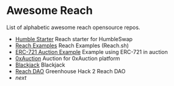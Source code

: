 # Awesome Reach

List of alphabetic awesome reach opensource repos.

* [Humble Starter](https://github.com/ZestBloom/humble) Reach starter for HumbleSwap
* [Reach Examples](https://github.com/reach-sh/reach-lang/tree/master/examples) Reach Examples (Reach.sh)
* [ERC-721 Auction Example](https://github.com/nstanford5/reach-ERC721) Example using ERC-721 in auction
* [0xAuction](https://github.com/Apostrophe-Corp/0xAuction/tree/beta/src/contracts) Auction for 0xAuction platform
* [Blackjack](https://github.com/Apostrophe-Corp/Blackjack/tree/main/v2.1) Blackjack
* [Reach DAO](https://github.com/Apostrophe-Corp/Reach-DAO) Greenhouse Hack 2 Reach DAO
* *next*
